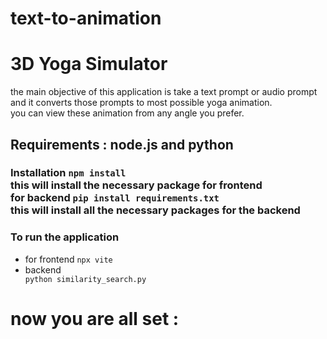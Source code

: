 # text-to-animation

<h1>3D Yoga Simulator</h1>
<p>
  the main objective of this application is take a text prompt or audio prompt and it converts those prompts to most possible yoga animation.<br /> you can view these animation from any angle you prefer.
</p>
<h2>
  Requirements : 
    node.js and python
</h2>
<h3>
  Installation 
  <code>npm install </code>
  <br />this will install the necessary package for frontend
  <br /> for backend 
  <code>pip install requirements.txt</code>
  <br /> this will install all the necessary packages for the backend
</h3>
<h3>To run the application</h3>
<ul>
  <li>
    for frontend 
    <code>npx vite</code>
  </li>
  <li>backend</li>
  <code>python similarity_search.py</code>
</ul>
<h1>now you are all set : </h1>
